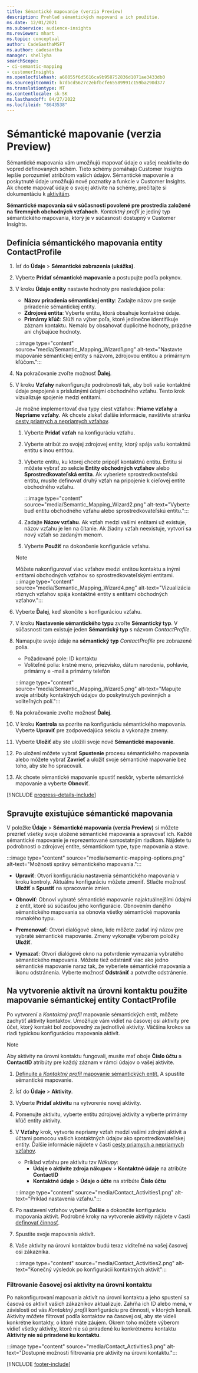 ```yaml
---
title: Sémantické mapovanie (verzia Preview)
description: Prehľad sémantických mapovaní a ich použitie.
ms.date: 12/01/2021
ms.subservice: audience-insights
ms.reviewer: mhart
ms.topic: conceptual
author: CadeSanthaMSFT
ms.author: cadesantha
manager: shellyha
searchScope:
- ci-semantic-mapping
- customerInsights
ms.openlocfilehash: a60855f6d5616ca9b958752836d1071ae3433db0
ms.sourcegitcommit: b7dbcd5627c2ebfbcfe65589991c159ba290d377
ms.translationtype: MT
ms.contentlocale: sk-SK
ms.lasthandoff: 04/27/2022
ms.locfileid: "8643538"
---
```

# <a name="semantic-mappings-preview"></a>Sémantické mapovanie (verzia Preview)

Sémantické mapovania vám umožňujú mapovať údaje o vašej neaktivite do vopred definovaných schém. Tieto schémy pomáhajú Customer Insights lepšie porozumieť atribútom vašich údajov. Sémantické mapovanie a poskytnuté údaje umožňujú nové poznatky a funkcie v Customer Insights. Ak chcete mapovať údaje o svojej aktivite na schémy, prečítajte si dokumentáciu k [aktivitám](activities.md).

**Sémantické mapovania sú v súčasnosti povolené pre prostredia založené na firemných obchodných vzťahoch**. *Kontaktný profil* je jediný typ sémantického mapovania, ktorý je v súčasnosti dostupný v Customer Insights.

## <a name="define-a-contactprofile-semantic-entity-mapping"></a>Definícia sémantického mapovania entity ContactProfile

1. Ísť do **Údaje** > **Sémantické zobrazenia (ukážka)**.

1. Vyberte **Pridať sémantické mapovanie** a postupujte podľa pokynov.

1. V kroku **Údaje entity** nastavte hodnoty pre nasledujúce polia:

   - **Názov priradenia sémantickej entity**: Zadajte názov pre svoje priradenie sémantickej entity.
   - **Zdrojová entita**: Vyberte entitu, ktorá obsahuje kontaktné údaje.
   - **Primárny kľúč**: Slúži na výber poľa, ktoré jedinečne identifikuje záznam kontaktu. Nemalo by obsahovať duplicitné hodnoty, prázdne ani chýbajúce hodnoty.

   :::image type="content" source="media/Semantic_Mapping_Wizard1.png" alt-text="Nastavte mapovanie sémantickej entity s názvom, zdrojovou entitou a primárnym kľúčom.":::

1. Na pokračovanie zvoľte možnosť **Ďalej**.

1. V kroku **Vzťahy** nakonfigurujte podrobnosti tak, aby boli vaše kontaktné údaje prepojené s príslušnými údajmi obchodného vzťahu. Tento krok vizualizuje spojenie medzi entitami.  

   Je možné implementovať dva typy ciest vzťahov: **Priame vzťahy** a **Nepriame vzťahy**. Ak chcete získať ďalšie informácie, navštívte stránku [cesty priamych a nepriamych vzťahov](relationships.md#relationship-paths).

   1. Vyberte **Pridať vzťah** na konfiguráciu vzťahu.
   1. Vyberte atribút zo svojej zdrojovej entity, ktorý spája vašu kontaktnú entitu s inou entitou.
   1. Vyberte entitu, ku ktorej chcete pripojiť kontaktnú entitu. Entitu si môžete vybrať zo sekcie **Entity obchodných vzťahov** alebo **Sprostredkovateľská entita**. Ak vyberiete sprostredkovateľskú entitu, musíte definovať druhý vzťah na pripojenie k cieľovej entite obchodného vzťahu.

      :::image type="content" source="media/Semantic_Mapping_Wizard2.png" alt-text="Vyberte buď entitu obchodného vzťahu alebo sprostredkovateľskú entitu.":::

   1. Zadajte **Názov vzťahu**. Ak vzťah medzi vašimi entitami už existuje, názov vzťahu je len na čítanie. Ak žiadny vzťah neexistuje, vytvorí sa nový vzťah so zadaným menom.
   1. Vyberte **Použiť** na dokončenie konfigurácie vzťahu.

   > [!NOTE]
   > Môžete nakonfigurovať viac vzťahov medzi entitou kontaktu a inými entitami obchodných vzťahov so sprostredkovateľskými entitami.
   >  :::image type="content" source="media/Semantic_Mapping_Wizard4.png" alt-text="Vizualizácia rôznych vzťahov spája kontaktné entity s entitami obchodných vzťahov.":::

1. Vyberte **Ďalej**, keď skončíte s konfiguráciou vzťahu.

1. V kroku **Nastavenie sémantického typu** zvoľte **Sémantický typ**. V súčasnosti tam existuje jeden **Sémantický typ** s názvom *ContactProfile*.

1. Namapujte svoje údaje na **sémantický typ** *ContactProfile* pre zobrazené polia.
   - Požadované pole: ID kontaktu
   - Voliteľné polia: krstné meno, priezvisko, dátum narodenia, pohlavie, primárny e -mail a primárny telefón

   :::image type="content" source="media/Semantic_Mapping_Wizard5.png" alt-text="Mapujte svoje atribúty kontaktných údajov do poskytnutých povinných a voliteľných polí.":::

1. Na pokračovanie zvoľte možnosť **Ďalej**.

1. V kroku **Kontrola** sa pozrite na konfiguráciu sémantického mapovania. Vyberte **Upraviť** pre zodpovedajúca sekciu a vykonajte zmeny.

1. Vyberte **Uložiť** aby ste uložili svoje nové **Sémantické mapovanie**.

1. Po uložení môžete vybrať **Spustenie** procesu sémantického mapovania alebo môžete vybrať **Zavrieť** a uložiť svoje sémantické mapovanie bez toho, aby ste ho spracovali.

1. Ak chcete sémantické mapovanie spustiť neskôr, vyberte sémantické mapovanie a vyberte **Obnoviť**.

[!INCLUDE [progress-details-include](includes/progress-details-pane.md)]

## <a name="manage-existing-semantic-mappings"></a>Spravujte existujúce sémantické mapovania

V položke **Údaje** > **Sémantické mapovania (verzia Preview)** si môžete prezrieť všetky svoje uložené sémantické mapovania a spravovať ich. Každé sémantické mapovanie je reprezentované samostatným riadkom. Nájdete tu podrobnosti o zdrojovej entite, sémantickom type, type mapovania a stave.

:::image type="content" source="media/semantic-mapping-options.png" alt-text="Možnosti správy sémantického mapovania.":::

- **Upraviť**: Otvorí konfiguráciu nastavenia sémantického mapovania v kroku kontroly. Aktuálnu konfiguráciu môžete zmeniť. Stlačte možnosť **Uložiť** a **Spustiť** na spracovanie zmien.

- **Obnoviť**: Obnoví vybraté sémantické mapovanie najaktuálnejšími údajmi z entít, ktoré sú súčasťou jeho konfigurácie. Obnovením daného sémantického mapovania sa obnovia všetky sémantické mapovania rovnakého typu.

- **Premenovať**: Otvorí dialógové okno, kde môžete zadať iný názov pre vybraté sémantické mapovanie. Zmeny vykonajte výberom položky **Uložiť**.

- **Vymazať**: Otvorí dialógové okno na potvrdenie vymazania vybratého sémantického mapovania. Môžete tiež odstrániť viac ako jedno sémantické mapovanie naraz tak, že vyberiete sémantické mapovania a ikonu odstránenia. Vyberte možnosť **Odstrániť** a potvrďte odstránenie.

## <a name="use-a-contactprofile-semantic-entity-mapping-to-create-contact-level-activities"></a>Na vytvorenie aktivít na úrovni kontaktu použite mapovanie sémantickej entity ContactProfile

Po vytvorení a *Kontaktný profil* mapovanie sémantických entít, môžete zachytiť aktivity kontaktov. Umožňuje vám vidieť na časovej osi aktivity pre účet, ktorý kontakt bol zodpovedný za jednotlivé aktivity. Väčšina krokov sa riadi typickou konfiguráciou mapovania aktivít.

   > [!NOTE]
   > Aby aktivity na úrovni kontaktu fungovali, musíte mať oboje **Číslo účtu** a **ContactID** atribúty pre každý záznam v rámci údajov o vašej aktivite.

1. [Definujte a *Kontaktný profil* mapovanie sémantických entít.](#define-a-contactprofile-semantic-entity-mapping) A spustite sémantické mapovanie.

1. Ísť do **Údaje** > **Aktivity**.

1. Vyberte **Pridať aktivitu** na vytvorenie novej aktivity.

1. Pomenujte aktivitu, vyberte entitu zdrojovej aktivity a vyberte primárny kľúč entity aktivity.

1. V **Vzťahy** krok, vytvorte nepriamy vzťah medzi vašimi zdrojmi aktivít a účtami pomocou vašich kontaktných údajov ako sprostredkovateľskej entity. Ďalšie informácie nájdete v časti [cesty priamych a nepriamych vzťahov](relationships.md#relationship-paths).
   - Príklad vzťahu pre aktivitu tzv *Nákupy*:
      - **Údaje o aktivite zdroja nákupov** > **Kontaktné údaje** na atribúte **ContactID**
      - **Kontaktné údaje** > **Údaje o účte** na atribúte **Číslo účtu**

   :::image type="content" source="media/Contact_Activities1.png" alt-text="Príklad nastavenia vzťahu.":::

1. Po nastavení vzťahov vyberte **Ďalšie** a dokončite konfiguráciu mapovania aktivít. Podrobné kroky na vytvorenie aktivity nájdete v časti [definovať činnosť](activities.md).

1. Spustite svoje mapovania aktivít.

1. Vaše aktivity na úrovni kontaktov budú teraz viditeľné na vašej časovej osi zákazníka.

   :::image type="content" source="media/Contact_Activities2.png" alt-text="Konečný výsledok po konfigurácii kontaktných aktivít":::

### <a name="contact-level-activity-timeline-filtering"></a>Filtrovanie časovej osi aktivity na úrovni kontaktu

Po nakonfigurovaní mapovania aktivít na úrovni kontaktu a jeho spustení sa časová os aktivít vašich zákazníkov aktualizuje. Zahŕňa ich ID alebo mená, v závislosti od vás *Kontaktný profil* konfiguráciu pre činnosti, v ktorých konali. Aktivity môžete filtrovať podľa kontaktov na časovej osi, aby ste videli konkrétne kontakty, o ktoré máte záujem. Okrem toho môžete výberom vidieť všetky aktivity, ktoré nie sú priradené ku konkrétnemu kontaktu **Aktivity nie sú priradené ku kontaktu**.

   :::image type="content" source="media/Contact_Activities3.png" alt-text="Dostupné možnosti filtrovania pre aktivity na úrovni kontaktu.":::

[!INCLUDE [footer-include](includes/footer-banner.md)]
